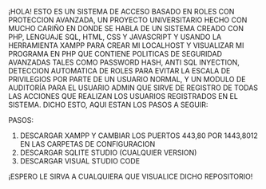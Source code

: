 ¡HOLA! ESTO ES UN SISTEMA DE ACCESO BASADO EN ROLES CON PROTECCION AVANZADA, UN PROYECTO UNIVERSITARIO HECHO CON MUCHO CARIÑO EN DONDE SE HABLA DE UN SISTEMA CREADO CON PHP, LENGUAJE SQL, HTML, CSS Y JAVASCRIPT Y USANDO LA HERRAMIENTA XAMPP PARA CREAR MI LOCALHOST Y VISUALIZAR MI PROGRAMA EN PHP QUE CONTIENE POLITICAS DE SEGURIDAD AVANZADAS TALES COMO PASSWORD HASH, ANTI SQL INYECTION, DETECCION AUTOMATICA DE ROLES PARA EVITAR LA ESCALA DE PRIVILEGIOS POR PARTE DE UN USUARIO NORMAL, Y UN MODULO DE AUDITORÍA PARA EL USUARIO ADMIN QUE SIRVE DE REGISTRO DE TODAS LAS ACCIONES QUE REALIZAN LOS USUARIOS REGISTRADOS EN EL SISTEMA. DICHO ESTO, AQUI ESTAN LOS PASOS A SEGUIR:

PASOS:

1. DESCARGAR XAMPP Y CAMBIAR LOS PUERTOS 443,80 POR 1443,8012 EN LAS CARPETAS DE CONFIGURACION
2. DESCARGAR SQLITE STUDIO (CUALQUIER VERSION)
3. DESCARGAR VISUAL STUDIO CODE 

¡ESPERO LE SIRVA A CUALQUIERA QUE VISUALICE DICHO REPOSITORIO!
